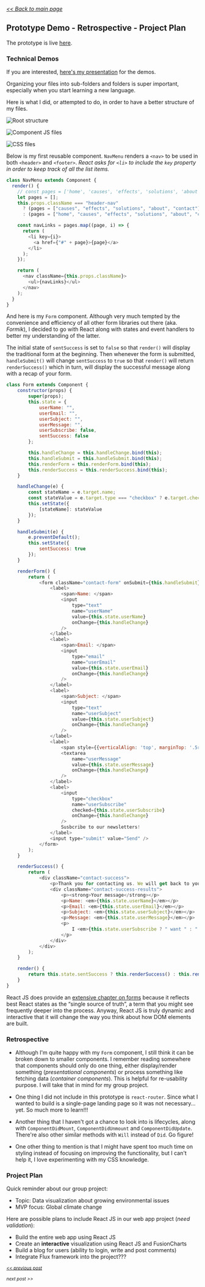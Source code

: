 _[<< Back to main page](https://maggievu.github.io/learning-reactjs/)_

## Prototype Demo - Retrospective - Project Plan

The prototype is live [here](https://maggievu.github.io/react-landing-page/).

### Technical Demos

If you are interested, [here's my presentation](https://docs.google.com/presentation/d/1zIaucZiD32w8hReMMoo0jZwI5Wt7Capf-R4hXktfj9k/edit?usp=sharing) for the demos.

Organizing your files into sub-folders and folders is super important, especially when you start learning a new language.

Here is what I did, or attempted to do, in order to have a better structure of my files.

![Root structure](../assets/images/week-10-08/tree.png "Root structure")

![Component JS files](../assets/images/week-10-08/components-containers.png "Component JS files")

![CSS files](../assets/images/week-10-08/css.png "CSS files")

Below is my first reusable component. ```NavMenu``` renders a ```<nav>``` to be used in both ```<header>``` and ```<footer>```.
*React asks for ```<li>``` to include the ```key``` property in order to keep track of all the list items.*

```js
class NavMenu extends Component {
  render() {
    // const pages = ['home', 'causes', 'effects', 'solutions', 'about', 'contact'];
    let pages = [];
    this.props.className === "header-nav"
      ? (pages = ["causes", "effects", "solutions", "about", "contact"])
      : (pages = ["home", "causes", "effects", "solutions", "about", "contact"]);

    const navLinks = pages.map((page, i) => {
      return (
        <li key={i}>
          <a href={"#" + page}>{page}</a>
        </li>
      );
    });

    return (
      <nav className={this.props.className}>
        <ul>{navLinks}</ul>
      </nav>
    );
  }
}
```

And here is my ```Form``` component. Although very much tempted by the convenience and efficiency of all other form libraries out there (aka. *Formik*), I decided to go with React along with states and event handlers to better my understanding of the latter.

The initial state of ```sentSuccess``` is set to ```false``` so that ```render()``` will display the traditional form at the beginning. Then whenever the form is submitted, ```handleSubmit()``` will change ```sentSuccess``` to ```true``` so that ```render()``` will return ```renderSuccess()``` which in turn, will display the successful message along with a recap of your form.

```js
class Form extends Component {
    constructor(props) {
        super(props);
        this.state = {
            userName: "",
            userEmail: "",
            userSubject: "",
            userMessage: "",
            userSubscribe: false,
            sentSuccess: false
        };

        this.handleChange = this.handleChange.bind(this);
        this.handleSubmit = this.handleSubmit.bind(this);
        this.renderForm = this.renderForm.bind(this);
        this.renderSuccess = this.renderSuccess.bind(this);
    }

    handleChange(e) {
        const stateName = e.target.name;
        const stateValue = e.target.type === "checkbox" ? e.target.checked : e.target.value;
        this.setState({
            [stateName]: stateValue
        });
    }

    handleSubmit(e) {
        e.preventDefault();
        this.setState({
            sentSuccess: true
        });
    }

    renderForm() {
        return (
            <form className="contact-form" onSubmit={this.handleSubmit}>
                <label>
                    <span>Name: </span>
                    <input
                        type="text"
                        name="userName"
                        value={this.state.userName}
                        onChange={this.handleChange}
                    />
                </label>
                <label>
                    <span>Email: </span>
                    <input
                        type="email"
                        name="userEmail"
                        value={this.state.userEmail}
                        onChange={this.handleChange}
                    />
                </label>
                <label>
                    <span>Subject: </span>
                    <input
                        type="text"
                        name="userSubject"
                        value={this.state.userSubject}
                        onChange={this.handleChange}
                    />
                </label>
                <label>
                    <span style={{verticalAlign: 'top', marginTop: '.5rem'}}>Message: </span>
                    <textarea
                        name="userMessage"
                        value={this.state.userMessage}
                        onChange={this.handleChange}
                    />
                </label>
                <label>
                    <input
                        type="checkbox"
                        name="userSubscribe"
                        checked={this.state.userSubscribe}
                        onChange={this.handleChange}
                    />
                    Susbcribe to our newsletters!
                </label>
                <input type="submit" value="Send" />
            </form>
        );
    }

    renderSuccess() {
        return (
            <div className="contact-success">
                <p>Thank you for contacting us. We will get back to you within 5 days.</p>
                <div className="contact-success-results">
                    <p><strong>Your message</strong></p>
                    <p>Name: <em>{this.state.userName}</em></p>
                    <p>Email: <em>{this.state.userEmail}</em></p>
                    <p>Subject: <em>{this.state.userSubject}</em></p>
                    <p>Message: <em>{this.state.userMessage}</em></p>
                    <p>
                        I <em>{this.state.userSubscribe ? " want " : " do not want "}</em> to susbcribe to GlobalStats newsletters.
                    </p>
                </div>
            </div>
        );
    }

    render() {
        return this.state.sentSuccess ? this.renderSuccess() : this.renderForm();
    }
}
```

React JS does provide an [extensive chapter on forms](https://reactjs.org/docs/forms.html) because it reflects best React states as the “single source of truth”, a term that you might see frequently deeper into the process. Anyway, React JS is truly dynamic and interactive that it will change the way you think about how DOM elements are built.

### Retrospective

- Although I'm quite happy with my ```Form``` component, I still think it can be broken down to smaller components. I remember reading somewhere that components should only do one thing, either display/render something (*presentational components*) or process something like fetching data (*container components*). This is helpful for re-usability purpose. I will take that in mind for my group project.

- One thing I did not include in this prototype is ```react-router```. Since what I wanted to build is a single-page landing page so it was not necessary... yet. So much more to learn!!!

- Another thing that I haven't got a chance to look into is lifecycles, along with ```ComponentDidMount```, ```ComponentDidUnmount``` and ```ComponentDidUpdate```. There're also other similar methods with ```Will``` instead of ```Did```. Go figure!

- One other thing to mention is that I might have spent too much time on styling instead of focusing on improving the functionality, but I can't help it, I love experimenting with my CSS knowledge.

### Project Plan

Quick reminder about our group project:
- Topic: Data visualization about growing environmental issues
- MVP focus: Global climate change

Here are possible plans to include React JS in our web app project (*need validation*):

- Build the entire web app using React JS
- Create an **interactive** visualization using React JS and FusionCharts
- Build a blog for users (ability to login, write and post comments)
- Integrate Flux framework into the project???


_<sub>[<< previous post](week-10-01)</sub>_

_<sub>next post >>[](week-10-15)</sub>_
